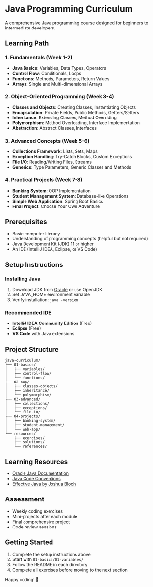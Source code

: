# Java Programming Curriculum

A comprehensive Java programming course designed for beginners to intermediate developers.

## Learning Path

### 1. Fundamentals (Week 1-2)
- **Java Basics**: Variables, Data Types, Operators
- **Control Flow**: Conditionals, Loops
- **Functions**: Methods, Parameters, Return Values
- **Arrays**: Single and Multi-dimensional Arrays

### 2. Object-Oriented Programming (Week 3-4)
- **Classes and Objects**: Creating Classes, Instantiating Objects
- **Encapsulation**: Private Fields, Public Methods, Getters/Setters
- **Inheritance**: Extending Classes, Method Overriding
- **Polymorphism**: Method Overloading, Interface Implementation
- **Abstraction**: Abstract Classes, Interfaces

### 3. Advanced Concepts (Week 5-6)
- **Collections Framework**: Lists, Sets, Maps
- **Exception Handling**: Try-Catch Blocks, Custom Exceptions
- **File I/O**: Reading/Writing Files, Streams
- **Generics**: Type Parameters, Generic Classes and Methods

### 4. Practical Projects (Week 7-8)
- **Banking System**: OOP Implementation
- **Student Management System**: Database-like Operations
- **Simple Web Application**: Spring Boot Basics
- **Final Project**: Choose Your Own Adventure

## Prerequisites
- Basic computer literacy
- Understanding of programming concepts (helpful but not required)
- Java Development Kit (JDK) 11 or higher
- An IDE (IntelliJ IDEA, Eclipse, or VS Code)

## Setup Instructions

### Installing Java
1. Download JDK from [Oracle](https://www.oracle.com/java/technologies/downloads/) or use OpenJDK
2. Set JAVA_HOME environment variable
3. Verify installation: `java -version`

### Recommended IDE
- **IntelliJ IDEA Community Edition** (Free)
- **Eclipse** (Free)
- **VS Code** with Java extensions

## Project Structure
```
java-curriculum/
├── 01-basics/
│   ├── variables/
│   ├── control-flow/
│   └── functions/
├── 02-oop/
│   ├── classes-objects/
│   ├── inheritance/
│   └── polymorphism/
├── 03-advanced/
│   ├── collections/
│   ├── exceptions/
│   └── file-io/
├── 04-projects/
│   ├── banking-system/
│   ├── student-management/
│   └── web-app/
└── resources/
    ├── exercises/
    ├── solutions/
    └── references/
```

## Learning Resources
- [Oracle Java Documentation](https://docs.oracle.com/javase/tutorial/)
- [Java Code Conventions](https://www.oracle.com/java/technologies/javase/codeconventions-contents.html)
- [Effective Java by Joshua Bloch](https://www.amazon.com/Effective-Java-Joshua-Bloch/dp/0134685997)

## Assessment
- Weekly coding exercises
- Mini-projects after each module
- Final comprehensive project
- Code review sessions

## Getting Started
1. Complete the setup instructions above
2. Start with `01-basics/01-variables/`
3. Follow the README in each directory
4. Complete all exercises before moving to the next section

Happy coding! 🚀